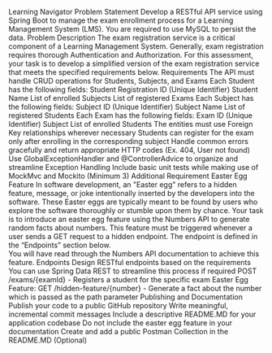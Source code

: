 Learning Navigator
Problem Statement
Develop a RESTful API service using Spring Boot to manage the exam enrollment process for a Learning Management System (LMS). You are required to use MySQL to persist the data.
Problem Description
The exam registration service is a critical component of a Learning Management System. Generally, exam registration requires thorough Authentication and Authorization. For this assessment, your task is to develop a simplified version of the exam registration service that meets the specified requirements below.
Requirements
The API must handle CRUD operations for Students, Subjects, and Exams
Each Student has the following fields:
Student Registration ID (Unique Identifier)
Student Name
List of enrolled Subjects
List of registered Exams
Each Subject has the following fields:
Subject ID (Unique Identifier)
Subject Name
List of registered Students
Each Exam has the following fields:
Exam ID (Unique Identifier)
Subject
List of enrolled Students
The entities must use Foreign Key relationships wherever necessary
Students can register for the exam only after enrolling in the corresponding subject
Handle common errors gracefully and return appropriate HTTP codes (Ex. 404, User not found)
Use GlobalExceptionHandler and @ControllerAdvice to organize and streamline Exception Handling
Include basic unit tests while making use of MockMvc and Mockito (Minimum 3)
Additional Requirement
Easter Egg Feature
In software development, an "Easter egg" refers to a hidden feature, message, or joke intentionally inserted by the developers into the software. 
These Easter eggs are typically meant to be found by users who explore the software thoroughly or stumble upon them by chance. 
Your task is to introduce an easter egg feature using the Numbers API to generate random facts about numbers.
This feature must be triggered whenever a user sends a GET request to a hidden endpoint. 
The endpoint is defined in the “Endpoints” section below.  
You will have read through the Numbers API documentation to achieve this feature.
Endpoints
Design RESTful endpoints based on the requirements
You can use Spring Data REST to streamline this process if required
POST /exams/{examId} - Registers a student for the specific exam
Easter Egg Feature:
GET /hidden-feature/{number} -  Generate a fact about the number which is passed as the path parameter
Publishing and Documentation
Publish your code to a public GitHub repository
Write meaningful, incremental commit messages
Include a descriptive README.MD for your application codebase
Do not include the easter egg feature in your documentation
Create and add a public Postman Collection in the README.MD (Optional)
